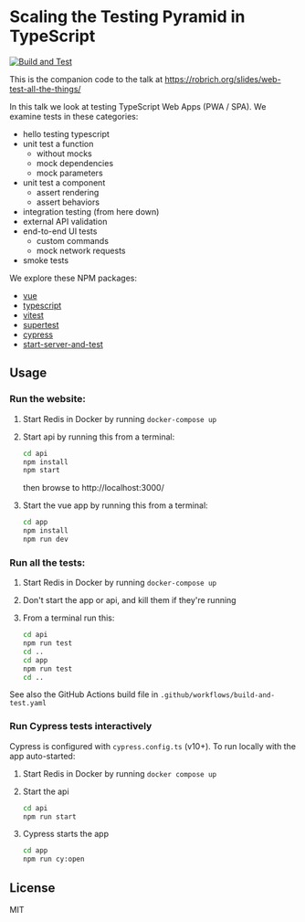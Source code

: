 Scaling the Testing Pyramid in TypeScript
=========================================

[![Build and Test](https://github.com/robrich/web-test-everything/actions/workflows/build-and-test.yaml/badge.svg)](https://github.com/robrich/web-test-everything/actions/workflows/build-and-test.yaml)

This is the companion code to the talk at https://robrich.org/slides/web-test-all-the-things/

In this talk we look at testing TypeScript Web Apps (PWA / SPA). We examine tests in these categories:

- hello testing typescript
- unit test a function
  - without mocks
  - mock dependencies
  - mock parameters
- unit test a component
  - assert rendering
  - assert behaviors
- integration testing (from here down)
- external API validation
- end-to-end UI tests
  - custom commands
  - mock network requests
- smoke tests

We explore these NPM packages:

- [vue](https://npmjs.org/vue)
- [typescript](https://npmjs.org/typescript)
- [vitest](https://npmjs.org/vitest)
- [supertest](https://npmjs.org/supertest)
- [cypress](https://npmjs.org/cypress)
- [start-server-and-test](https://npmjs.org/start-server-and-test)

Usage
-----


### Run the website:

1. Start Redis in Docker by running `docker-compose up`

2. Start api by running this from a terminal:

   ```sh
   cd api
   npm install
   npm start
   ```

   then browse to http://localhost:3000/

3. Start the vue app by running this from a terminal:

   ```sh
   cd app
   npm install
   npm run dev
   ```


### Run all the tests:

1. Start Redis in Docker by running `docker-compose up`

2. Don't start the app or api, and kill them if they're running

3. From a terminal run this:

   ```sh
   cd api
   npm run test
   cd ..
   cd app
   npm run test
   cd ..
   ```

See also the GitHub Actions build file in `.github/workflows/build-and-test.yaml`


### Run Cypress tests interactively

Cypress is configured with `cypress.config.ts` (v10+). To run locally with the app auto-started:

1. Start Redis in Docker by running `docker compose up`

2. Start the api

   ```sh
   cd api
   npm run start
   ```

3. Cypress starts the app

   ```sh
   cd app
   npm run cy:open
   ```


License
-------

MIT
